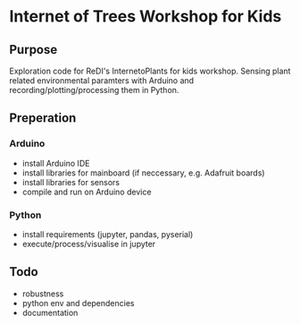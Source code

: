 # Internet of Trees Workshop for Kids
## Purpose
Exploration code for ReDI's InternetoPlants for kids workshop. Sensing plant related environmental paramters with Arduino and recording/plotting/processing them in Python.

## Preperation
### Arduino
+ install Arduino IDE
+ install libraries for mainboard (if neccessary, e.g. Adafruit boards)
+ install libraries for sensors
+ compile and run on Arduino device

### Python
+ install requirements (jupyter, pandas, pyserial)
+ execute/process/visualise in jupyter

## Todo
+ robustness
+ python env and dependencies
+ documentation
